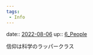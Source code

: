 ```yaml
---
tags:
 - Info
---
```


date:: [2022-08-06](Daily_Note/2022-08-06.md)
up:: [6_People](../Bar/Novel/Nacaria/6_People.md)

信仰は科学のラッパークラス